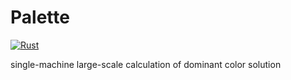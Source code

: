 # Palette 

[![Rust](https://github.com/zhengrenzhe/Palette/actions/workflows/rust.yml/badge.svg?branch=main)](https://github.com/zhengrenzhe/Palette/actions/workflows/rust.yml)

single-machine large-scale calculation of dominant color solution


